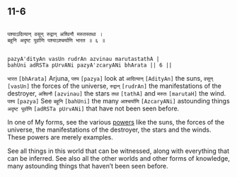 ## 11-6


```shloka-sa

पश्याऽदित्यान् वसून् रुद्रान् अश्विनौ मरुतस्तथा ।
बहूनि अदृष्ट पूर्वाणि पश्याऽश्चर्याणि भारत ॥ ६ ॥

```
```shloka-sa-hk

pazyA'dityAn vasUn rudrAn azvinau marutastathA |
bahUni adRSTa pUrvANi pazyA'zcaryANi bhArata || 6 ||

```
`भारत` `[bhArata]` Arjuna, `पश्य` `[pazya]` look at `आदित्यान्` `[AdityAn]` the suns, `वसून्` `[vasUn]` the forces of the universe, `रुद्रान्` `[rudrAn]` the manifestations of the destroyer, `अश्विनौ` `[azvinau]` the stars `तथा` `[tathA]` and `मरुतः` `[marutaH]` the wind. `पश्य` `[pazya]` See `बहूनि` `[bahUni]` the many `आश्चर्याणि` `[AzcaryANi]` astounding things `अदृष्ट पूर्वाणि` `[adRSTa pUrvANi]` that have not been seen before.

In one of My forms, see the various 
[powers](4-12.md#gods_and_other_powers)
 like the suns, the forces of the universe, the manifestations of the destroyer, the stars and the winds. These powers are merely examples. 

See all things in this world that can be witnessed, along with everything that can be inferred. See also all the other worlds and other forms of knowledge, many astounding things that haven’t been seen before.


